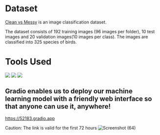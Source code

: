 
# Dataset #
[Clean vs Messy](https://www.kaggle.com/cdawn1/messy-vs-clean-room) is an image classification dataset.  

The dataset consists of 192 training images (96 images per folder), 10 test images and 20 validation images(10 images per class). 
The images are classified into 325 species of birds. 

# Tools Used
<img src="https://img.shields.io/badge/Python-FFD43B?style=for-the-badge&logo=python&logoColor=darkgreen"/> <img src="https://img.shields.io/badge/Pandas-2C2D72?style=for-the-badge&logo=pandas&logoColor=white"> <img src="https://img.shields.io/badge/Numpy-777BB4?style=for-the-badge&logo=numpy&logoColor=white">

## Gradio enables us to deploy our machine learning model with a friendly web interface so that anyone can use it, anywhere!
https://52183.gradio.app 

Caution: The link is valid for the first 72 hours
![Screenshot (64)](https://user-images.githubusercontent.com/75988493/150122011-1ea04cf1-c8ad-424a-8dfb-c7a5b134cc0f.png)
